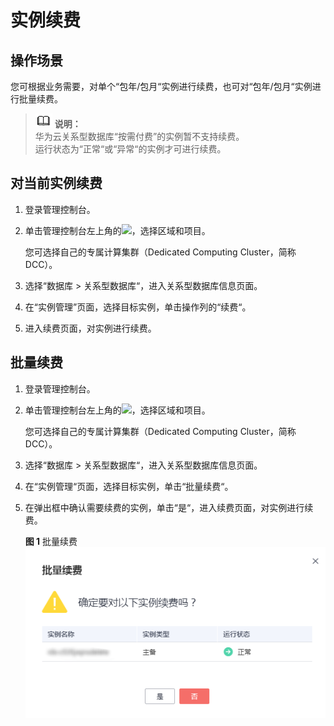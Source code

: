 # 实例续费<a name="TOPIC_0142028223"></a>

## 操作场景<a name="section36712096194014"></a>

您可根据业务需要，对单个“包年/包月“实例进行续费，也可对“包年/包月“实例进行批量续费。

>![](public_sys-resources/icon-note.gif) **说明：**   
>华为云关系型数据库“按需付费”的实例暂不支持续费。  
>运行状态为“正常“或“异常“的实例才可进行续费。  

## 对当前实例续费<a name="section59386647165940"></a>

1.  登录管理控制台。
2.  单击管理控制台左上角的![](figures/image_0142028501.png)，选择区域和项目。

    您可选择自己的专属计算集群（Dedicated Computing Cluster，简称DCC）。

3.  选择“数据库  \>  关系型数据库“，进入关系型数据库信息页面。
4.  在“实例管理”页面，选择目标实例，单击操作列的“续费“。
5.  进入续费页面，对实例进行续费。

## 批量续费<a name="section164251716142211"></a>

1.  登录管理控制台。
2.  单击管理控制台左上角的![](figures/image_0142028501.png)，选择区域和项目。

    您可选择自己的专属计算集群（Dedicated Computing Cluster，简称DCC）。

3.  选择“数据库  \>  关系型数据库“，进入关系型数据库信息页面。
4.  在“实例管理“页面，选择目标实例，单击“批量续费“。
5.  在弹出框中确认需要续费的实例，单击“是“，进入续费页面，对实例进行续费。

    **图 1**  批量续费<a name="fig724321684916"></a>  
    ![](figures/批量续费.png "批量续费")


